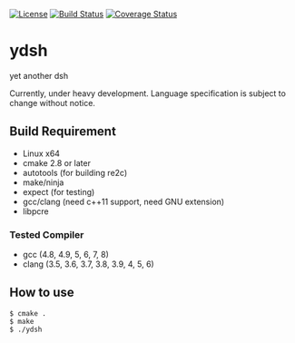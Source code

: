 
[![License](https://img.shields.io/badge/license-Apache%202-blue.svg)](#license)
[![Build Status](https://travis-ci.org/sekiguchi-nagisa/ydsh.svg?branch=master)](https://travis-ci.org/sekiguchi-nagisa/ydsh)
[![Coverage Status](https://coveralls.io/repos/github/sekiguchi-nagisa/ydsh/badge.svg?branch=master)](https://coveralls.io/github/sekiguchi-nagisa/ydsh?branch=master)

# ydsh
yet another dsh

Currently, under heavy development.
Language specification is subject to change without notice. 

## Build Requirement
* Linux x64
* cmake 2.8 or later
* autotools (for building re2c)
* make/ninja
* expect (for testing)
* gcc/clang (need c++11 support, need GNU extension)
* libpcre

### Tested Compiler
* gcc (4.8, 4.9, 5, 6, 7, 8)
* clang (3.5, 3.6, 3.7, 3.8, 3.9, 4, 5, 6)

## How to use

```
$ cmake .
$ make
$ ./ydsh
```
